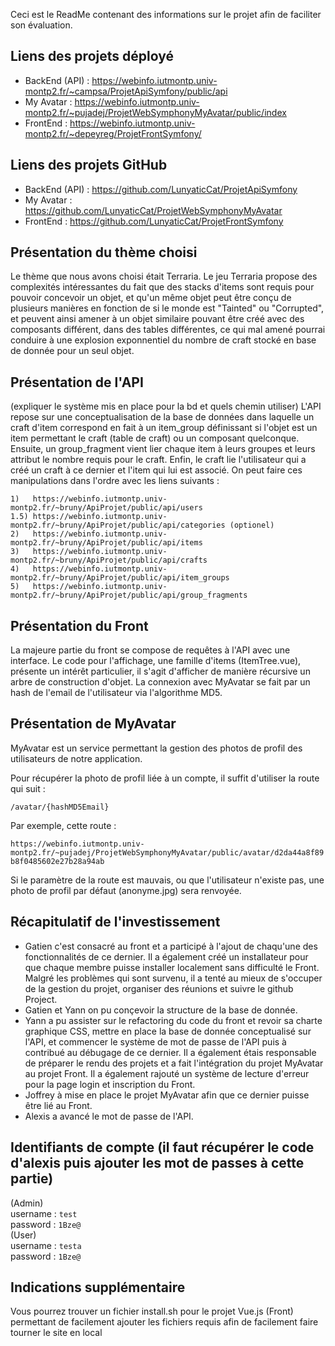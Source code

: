 Ceci est le ReadMe contenant des informations sur le projet afin de faciliter son évaluation.


Liens des projets déployé
-
  - BackEnd (API) : https://webinfo.iutmontp.univ-montp2.fr/~campsa/ProjetApiSymfony/public/api
  - My Avatar     : https://webinfo.iutmontp.univ-montp2.fr/~pujadej/ProjetWebSymphonyMyAvatar/public/index
  - FrontEnd      : https://webinfo.iutmontp.univ-montp2.fr/~depeyreg/ProjetFrontSymfony/

Liens des projets GitHub
-
  - BackEnd (API) : https://github.com/LunyaticCat/ProjetApiSymfony
  - My Avatar     : https://github.com/LunyaticCat/ProjetWebSymphonyMyAvatar
  - FrontEnd      : https://github.com/LunyaticCat/ProjetFrontSymfony

Présentation du thème choisi
-
Le thème que nous avons choisi était Terraria.
Le jeu Terraria propose des complexités intéressantes du fait que des stacks d'items sont requis pour pouvoir concevoir un objet, et qu'un même objet peut être conçu de plusieurs manières
en fonction de si le monde est "Tainted" ou "Corrupted", et peuvent ainsi amener à un objet similaire pouvant être créé avec des composants différent, dans des tables différentes, ce qui mal
amené pourrai conduire à une explosion exponnentiel du nombre de craft stocké en base de donnée pour un seul objet.

Présentation de l'API
-
(expliquer le système mis en place pour la bd et quels chemin utiliser)
L'API repose sur une conceptualisation de la base de données dans laquelle un craft d'item correspond en fait à un item_group définissant si l'objet est un item permettant le craft (table de craft) ou un composant quelconque.
Ensuite, un group_fragment vient lier chaque item à leurs groupes et leurs attribut le nombre requis pour le craft. Enfin, le craft lie l'utilisateur qui a créé un craft à ce dernier et l'item qui lui est associé.
On peut faire ces manipulations dans l'ordre avec les liens suivants :
```
1)   https://webinfo.iutmontp.univ-montp2.fr/~bruny/ApiProjet/public/api/users
1.5) https://webinfo.iutmontp.univ-montp2.fr/~bruny/ApiProjet/public/api/categories (optionel)
2)   https://webinfo.iutmontp.univ-montp2.fr/~bruny/ApiProjet/public/api/items
3)   https://webinfo.iutmontp.univ-montp2.fr/~bruny/ApiProjet/public/api/crafts
4)   https://webinfo.iutmontp.univ-montp2.fr/~bruny/ApiProjet/public/api/item_groups
5)   https://webinfo.iutmontp.univ-montp2.fr/~bruny/ApiProjet/public/api/group_fragments
```

Présentation du Front
-
La majeure partie du front se compose de requêtes à l'API avec une interface. Le code pour l'affichage, une famille d'items (ItemTree.vue), présente un intérêt particulier, il s'agit d'afficher de manière récursive un arbre de construction d'objet. La connexion avec MyAvatar se fait par un hash de l'email de l'utilisateur via l'algorithme MD5.


Présentation de MyAvatar
-
MyAvatar est un service permettant la gestion des photos de profil des utilisateurs de notre application.

Pour récupérer la photo de profil liée à un compte, il suffit d'utiliser la route qui suit :

`/avatar/{hashMD5Email}`

Par exemple, cette route :

`https://webinfo.iutmontp.univ-montp2.fr/~pujadej/ProjetWebSymphonyMyAvatar/public/avatar/d2da44a8f89b8f0485602e27b28a94ab`

Si le paramètre de la route est mauvais, ou que l'utilisateur n'existe pas, une photo de profil par défaut (anonyme.jpg) sera renvoyée.

Récapitulatif de l'investissement
-
- Gatien c'est consacré au front et a participé à l'ajout de chaqu'une des fonctionnalités de ce dernier. Il a également créé un installateur pour que chaque membre puisse installer localement sans difficulté le Front. Malgré les problèmes qui sont survenu, il a tenté au mieux de s'occuper de la gestion du projet, organiser des réunions et suivre le github Project. 
- Gatien et Yann on pu conçevoir la structure de la base de donnée.
- Yann a pu assister sur le refactoring du code du front et revoir sa charte graphique CSS, mettre en place la base de donnée conceptualisé sur l'API, et commencer le système de mot de passe de l'API puis à contribué au débugage de ce dernier.
  Il a également étais responsable de préparer le rendu des projets et a fait l'intégration du projet MyAvatar au projet Front. Il a également rajouté un système de lecture d'erreur pour la page login et inscription du Front.
- Joffrey à mise en place le projet MyAvatar afin que ce dernier puisse être lié au Front.
- Alexis a avancé le mot de passe de l'API.

Identifiants de compte (il faut récupérer le code d'alexis puis ajouter les mot de passes à cette partie)
-
(Admin)<br>
  username : ``test``<br>
  password : ``1Bze@``<br>
(User)<br>
  username : ``testa``<br>
  password : ``1Bze@``<br>

Indications supplémentaire
-
Vous pourrez trouver un fichier install.sh pour le projet Vue.js (Front) permettant de facilement ajouter les fichiers requis afin de facilement faire tourner le site en local
